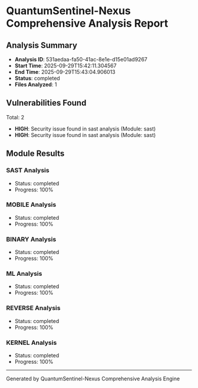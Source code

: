 # QuantumSentinel-Nexus Comprehensive Analysis Report

## Analysis Summary
- **Analysis ID**: 531aedaa-fa50-41ac-8e1e-d15e01ad9267
- **Start Time**: 2025-09-29T15:42:11.304567
- **End Time**: 2025-09-29T15:43:04.906013
- **Status**: completed
- **Files Analyzed**: 1

## Vulnerabilities Found
Total: 2

- **HIGH**: Security issue found in sast analysis (Module: sast)
- **HIGH**: Security issue found in sast analysis (Module: sast)

## Module Results

### SAST Analysis
- Status: completed
- Progress: 100%

### MOBILE Analysis
- Status: completed
- Progress: 100%

### BINARY Analysis
- Status: completed
- Progress: 100%

### ML Analysis
- Status: completed
- Progress: 100%

### REVERSE Analysis
- Status: completed
- Progress: 100%

### KERNEL Analysis
- Status: completed
- Progress: 100%


---
Generated by QuantumSentinel-Nexus Comprehensive Analysis Engine
